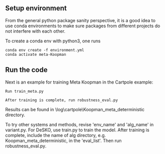 ## Setup environment

From the general python package sanity perspective, it is a good idea to use conda environments to make sure packages from different projects do not interfere with each other.

To create a conda env with python3, one runs
```
conda env create -f environment.yml
conda activate meta-Koopman
```


## Run the code

Next is an example for training Meta Koopman in the Cartpole example:

```
Run train_meta.py

After training is complete, run robustness_eval.py
```

Results can be found in \\log\\cartpole\\Koopman\_meta\_deterministic directory.



To try other systems and methods, revise 'env\_name' and 'alg\_name' in variant.py. For DeSKO, use train.py to train the model.
After training is complete, include the name of alg directory, e.g. Koopman\_meta\_deterministic, in the 'eval\_list'. Then run robustness\_eval.py.

